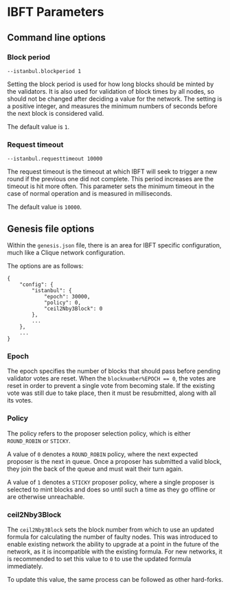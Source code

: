 # IBFT Parameters

## Command line options

### Block period

`--istanbul.blockperiod 1`

Setting the block period is used for how long blocks should be minted by the validators. It is also used for validation
of block times by all nodes, so should not be changed after deciding a value for the network.
The setting is a positive integer, and measures the minimum numbers of seconds before the next block is considered
valid.

The default value is `1`.

### Request timeout

`--istanbul.requesttimeout 10000`

The request timeout is the timeout at which IBFT will seek to trigger a new round if the previous one did not complete.
This period increases are the timeout is hit more often. This parameter sets the minimum timeout in the case of normal
operation and is measured in milliseconds.

The default value is `10000`.

## Genesis file options

Within the `genesis.json` file, there is an area for IBFT specific configuration, much like a Clique network
configuration.

The options are as follows:
```
{
    "config": {
        "istanbul": {
            "epoch": 30000,
            "policy": 0,
            "ceil2Nby3Block": 0
        },
        ...
    },
    ...
}
```

### Epoch

The epoch specifies the number of blocks that should pass before pending validator votes are reset. When the
`blocknumber%EPOCH == 0`, the votes are reset in order to prevent a single vote from becoming stale. If the existing
vote was still due to take place, then it must be resubmitted, along with all its votes.

### Policy

The policy refers to the proposer selection policy, which is either `ROUND_ROBIN` or `STICKY`.

A value of `0` denotes a `ROUND_ROBIN` policy, where the next expected proposer is the next in queue. Once a proposer
has submitted a valid block, they join the back of the queue and must wait their turn again.

A value of `1` denotes a `STICKY` proposer policy, where a single proposer is selected to mint blocks and does so until
such a time as they go offline or are otherwise unreachable.

### ceil2Nby3Block

The `ceil2Nby3Block` sets the block number from which to use an updated formula for calculating the number of faulty
nodes. This was introduced to enable existing network the ability to upgrade at a point in the future of the network, as
it is incompatible with the existing formula. For new networks, it is recommended to set this value to `0` to use the
updated formula immediately.

To update this value, the same process can be followed as other hard-forks.
